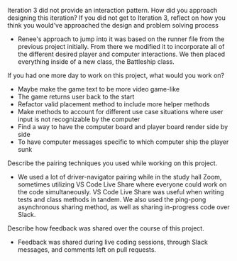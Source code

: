 Iteration 3 did not provide an interaction pattern. How did you approach designing this iteration? If you did not get to Iteration 3, reflect on how you think you would’ve approached the design and problem solving process<br/>
* Renee's approach to jump into it was based on the runner file from the previous project initially. From there we modified it to incorporate all of the different desired player and computer interactions. We then placed everything inside of a new class, the Battleship class.<br/>

If you had one more day to work on this project, what would you work on?<br/> 
* Maybe make the game text to be more video game-like<br/>
* The game returns user back to the start<br/>
* Refactor valid placement method to include more helper methods<br/>
* Make methods to account for different use case situations where user input is not recognizable by the computer<br/>
* Find a way to have the computer board and player board render side by side<br/>
* To have computer messages specific to which computer ship the player sunk<br/>

Describe the pairing techniques you used while working on this project.<br/>
* We used a lot of driver-navigator pairing while in the study hall Zoom, sometimes utilizing VS Code Live Share where everyone could work on the code simultaneously. VS Code Live Share was useful when writing tests and class methods in tandem. We also used the ping-pong asynchronous sharing method, as well as sharing in-progress code over Slack.<br/>

Describe how feedback was shared over the course of this project.<br/> 
* Feedback was shared during live coding sessions, through Slack messages, and comments left on pull requests.